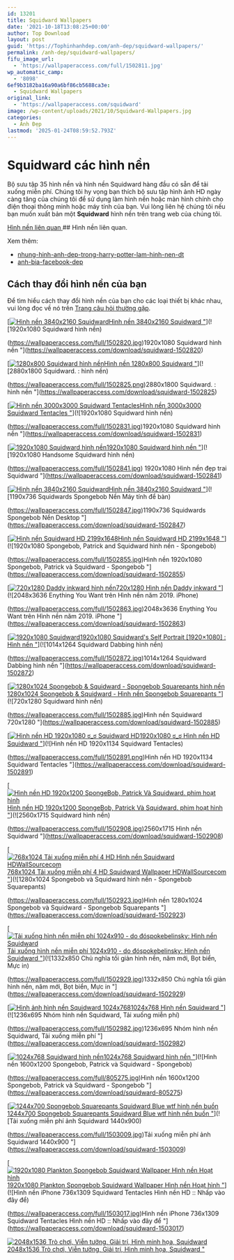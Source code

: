 ```yaml
---
id: 13201
title: Squidward Wallpapers
date: '2021-10-18T13:08:25+00:00'
author: Top Download
layout: post
guid: 'https://Tophinhanhdep.com/anh-dep/squidward-wallpapers/'
permalink: /anh-dep/squidward-wallpapers/
fifu_image_url:
  - 'https://wallpaperaccess.com/full/1502811.jpg'
wp_automatic_camp:
  - '8098'
6ef9b3182ba16a90a6bf86cb5688ca3e:
  - Squidward Wallpapers
original_link:
  - 'https://wallpaperaccess.com/squidward'
image: /wp-content/uploads/2021/10/Squidward-Wallpapers.jpg
categories:
  - Ảnh Đẹp
lastmod: '2025-01-24T08:59:52.793Z'
---
```

# Squidward các hình nền

Bộ sưu tập 35 hình nền và hình nền Squidward hàng đầu có sẵn để tải xuống miễn phí. Chúng tôi hy vọng bạn thích bộ sưu tập hình ảnh HD ngày càng tăng của chúng tôi để sử dụng làm hình nền hoặc màn hình chính cho điện thoại thông minh hoặc máy tính của bạn. Vui lòng liên hệ chúng tôi nếu bạn muốn xuất bản một **Squidward** hình nền trên trang web của chúng tôi.

[Hình nền liên quan ](#related) ## Hình nền liên quan.

   
 Xem thêm:

   
- [nhung-hinh-anh-dep-trong-harry-potter-lam-hinh-nen-dt](https://tophinhanhdep.com/hinh-nen-dep/nhung-hinh-anh-dep-trong-harry-potter-lam-hinh-nen-dt/)
- [anh-bia-facebook-dep](https://tophinhanhdep.com/anh-bia/anh-bia-facebook-dep/)

## Cách thay đổi hình nền của bạn

Để tìm hiểu cách thay đổi hình nền của bạn cho các loại thiết bị khác nhau, vui lòng đọc về nó trên [Trang câu hỏi thường gặp](https://tophinhanhdep.com/faq/).

  
[[![Hình nền 3840x2160 Squidward](https://wallpaperaccess.com/full/1502811.jpg)Hình nền 3840x2160 Squidward "](https://wallpaperaccess.com/download/squidward-1502811)](![1920x1080 Squidward hình nền)

(https://wallpaperaccess.com/full/1502820.jpg)1920x1080 Squidward hình nền "](https://wallpaperaccess.com/download/squidward-1502820)

[[![1280x800 Squidward hình nền](https://wallpaperaccess.com/full/1502824.jpg)Hình nền 1280x800 Squidward "](https://wallpaperaccess.com/download/squidward-1502824)](![2880x1800 Squidward.  : hình nền)

(https://wallpaperaccess.com/full/1502825.png)2880x1800 Squidward. : hình nền "](https://wallpaperaccess.com/download/squidward-1502825)

[[![Hình nền 3000x3000 Squidward Tentacles](https://wallpaperaccess.com/full/1502826.jpg)Hình nền 3000x3000 Squidward Tentacles "](https://wallpaperaccess.com/download/squidward-1502826)](![1920x1080 Squidward hình nền)

(https://wallpaperaccess.com/full/1502831.jpg)1920x1080 Squidward hình nền "](https://wallpaperaccess.com/download/squidward-1502831)

[[![1920x1080 Squidward hình nền](https://wallpaperaccess.com/full/1502835.jpg)1920x1080 Squidward hình nền "](https://wallpaperaccess.com/download/squidward-1502835)](![1920x1080 Handsome Squidward hình nền)

(https://wallpaperaccess.com/full/1502841.jpg) 1920x1080 Hình nền đẹp trai Squidward "](https://wallpaperaccess.com/download/squidward-1502841)

[[![Hình nền 3840x2160 Squidward](https://wallpaperaccess.com/full/1502844.jpg)Hình nền 3840x2160 Squidward "](https://wallpaperaccess.com/download/squidward-1502844)](![1190x736 Squidwards Spongebob Nền Máy tính để bàn)

(https://wallpaperaccess.com/full/1502847.jpg)1190x736 Squidwards Spongebob Nền Desktop "](https://wallpaperaccess.com/download/squidward-1502847)

[[![Hình nền Squidward HD 2199x1648](https://wallpaperaccess.com/full/1502851.png)Hình nền Squidward HD 2199x1648 "](https://wallpaperaccess.com/download/squidward-1502851)](![1920x1080 Spongebob, Patrick and Squidward hình nền - Spongebob)

(https://wallpaperaccess.com/full/1502855.jpg)Hình nền 1920x1080 Spongebob, Patrick và Squidward - Spongebob "](https://wallpaperaccess.com/download/squidward-1502855)

[[![720x1280 Daddy inkward hình nền](https://wallpaperaccess.com/full/1502859.jpg)720x1280 Hình nền Daddy inkward "](https://wallpaperaccess.com/download/squidward-1502859)](![2048x3636 Enything You Want trên Hình nền năm 2019. iPhone)

(https://wallpaperaccess.com/full/1502863.jpg)2048x3636 Enything You Want trên Hình nền năm 2019. iPhone "](https://wallpaperaccess.com/download/squidward-1502863)

[[![1920x1080 Squidward](https://wallpaperaccess.com/full/1502868.png)1920x1080 Squidward's Self Portrait \[1920×1080\] : Hình nền "](https://wallpaperaccess.com/download/squidward-1502868)](![1014x1264 Squidward Dabbing hình nền)

(https://wallpaperaccess.com/full/1502872.jpg)1014x1264 Squidward Dabbing hình nền "](https://wallpaperaccess.com/download/squidward-1502872)

[[![1280x1024 Spongebob & Squidward - Spongebob Squarepants hình nền](https://wallpaperaccess.com/full/1502875.jpg)1280x1024 Spongebob &amp; Squidward - Hình nền Spongebob Squarepants "](https://wallpaperaccess.com/download/squidward-1502875)](![720x1280 Squidward hình nền)

(https://wallpaperaccess.com/full/1502885.jpg)Hình nền Squidward 720x1280 "](https://wallpaperaccess.com/download/squidward-1502885)

[[![Hình nền HD 1920x1080 ಠ_ಠ Squidward HD](https://wallpaperaccess.com/full/1502889.jpg)1920x1080 ಠ\_ಠ Hình nền HD Squidward "](https://wallpaperaccess.com/download/squidward-1502889)](![Hình nền HD 1920x1134 Squidward Tentacles)

(https://wallpaperaccess.com/full/1502891.png)Hình nền HD 1920x1134 Squidward Tentacles "](https://wallpaperaccess.com/download/squidward-1502891)

[[![Hình nền HD 1920x1200 SpongeBob, Patrick Và Squidward.  phim hoạt hình](https://wallpaperaccess.com/full/1502903.jpg)Hình nền HD 1920x1200 SpongeBob, Patrick Và Squidward. phim hoạt hình "](https://wallpaperaccess.com/download/squidward-1502903)](![2560x1715 Squidward hình nền)

(https://wallpaperaccess.com/full/1502908.jpg)2560x1715 Hình nền Squidward "](https://wallpaperaccess.com/download/squidward-1502908)

[[![768x1024 Tải xuống miễn phí 4 HD Hình nền Squidward HDWallSourcecom](https://wallpaperaccess.com/full/1502914.png)768x1024 Tải xuống miễn phí 4 HD Squidward Wallpaper HDWallSourcecom "](https://wallpaperaccess.com/download/squidward-1502914)](![1280x1024 Spongebob và Squidward hình nền - Spongebob Squarepants)

(https://wallpaperaccess.com/full/1502923.jpg)Hình nền 1280x1024 Spongebob và Squidward - Spongebob Squarepants "](https://wallpaperaccess.com/download/squidward-1502923)

[[![Tải xuống hình nền miễn phí 1024x910 - do đóspokebelinsky: Hình nền Squidward](https://wallpaperaccess.com/full/1502925.jpg)Tải xuống hình nền miễn phí 1024x910 - do đóspokebelinsky: Hình nền Squidward "](https://wallpaperaccess.com/download/squidward-1502925)](![1332x850 Chủ nghĩa tối giản hình nền, năm mới, Bọt biển, Mực in)

(https://wallpaperaccess.com/full/1502929.jpg)1332x850 Chủ nghĩa tối giản hình nền, năm mới, Bọt biển, Mực in "](https://wallpaperaccess.com/download/squidward-1502929)

[[![Hình ảnh hình nền Squidward 1024x768](https://wallpaperaccess.com/full/1502981.jpg)1024x768 Hình nền Squidward "](https://wallpaperaccess.com/download/squidward-1502981)](![1236x695 Nhóm hình nền Squidward, Tải xuống miễn phí)

(https://wallpaperaccess.com/full/1502982.jpg)1236x695 Nhóm hình nền Squidward, Tải xuống miễn phí "](https://wallpaperaccess.com/download/squidward-1502982)

[[![1024x768 Squidward hình nền](https://wallpaperaccess.com/full/1502985.jpg)1024x768 Squidward hình nền "](https://wallpaperaccess.com/download/squidward-1502985)](![Hình nền 1600x1200 Spongebob, Patrick và Squidward - Spongebob)

(https://wallpaperaccess.com/full/805275.jpg)Hình nền 1600x1200 Spongebob, Patrick và Squidward - Spongebob "](https://wallpaperaccess.com/download/squidward-805275)

[[![1244x700 Spongebob Squarepants Squidward Blue wtf hình nền buồn](https://wallpaperaccess.com/full/1502991.jpg)1244x700 Spongebob Squarepants Squidward Blue wtf hình nền buồn "](https://wallpaperaccess.com/download/squidward-1502991)](![Tải xuống miễn phí ảnh Squidward 1440x900)

(https://wallpaperaccess.com/full/1503009.jpg)Tải xuống miễn phí ảnh Squidward 1440x900 "](https://wallpaperaccess.com/download/squidward-1503009)

[[![1920x1080 Plankton Spongebob Squidward Wallpaper Hình nền Hoạt hình](https://wallpaperaccess.com/full/1503013.png)1920x1080 Plankton Spongebob Squidward Wallpaper Hình nền Hoạt hình "](https://wallpaperaccess.com/download/squidward-1503013)](![Hình nền iPhone 736x1309 Squidward Tentacles Hình nền HD :: Nhấp vào đây để)

(https://wallpaperaccess.com/full/1503017.jpg)Hình nền iPhone 736x1309 Squidward Tentacles Hình nền HD :: Nhấp vào đây để "](https://wallpaperaccess.com/download/squidward-1503017)

[![2048x1536 Trò chơi, Viễn tưởng, Giải trí, Hình minh họa, Squidward](https://wallpaperaccess.com/full/1503022.jpg)2048x1536 Trò chơi, Viễn tưởng, Giải trí, Hình minh họa, Squidward "](https://wallpaperaccess.com/download/squidward-1503022)
